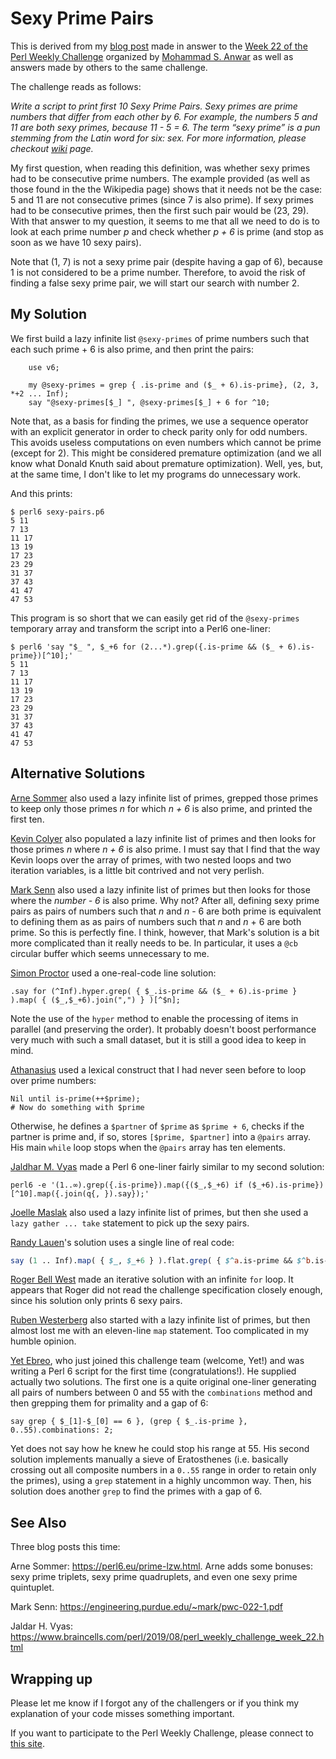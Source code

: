 # Sexy Prime Pairs

This is derived from my [blog post](http://blogs.perl.org/users/laurent_r/2019/08/perl-weekly-challenge-22-sexy-prime-pairs-and-compression-algorithm.html) made in answer to the [Week 22 of the Perl Weekly Challenge](https://perlweeklychallenge.org/blog/perl-weekly-challenge-022/) organized by  <a href="http://blogs.perl.org/users/mohammad_s_anwar/">Mohammad S. Anwar</a> as well as answers made by others to the same challenge.

The challenge reads as follows:

*Write a script to print first 10 Sexy Prime Pairs. Sexy primes are prime numbers that differ from each other by 6. For example, the numbers 5 and 11 are both sexy primes, because 11 - 5 = 6. The term “sexy prime” is a pun stemming from the Latin word for six: sex. For more information, please checkout [wiki](https://en.wikipedia.org/wiki/Sexy_prime) page.*

My first question, when reading this definition, was whether sexy primes had to be consecutive prime numbers. The example provided (as well as those found in the the Wikipedia page) shows that it needs not be the case: 5 and 11 are not consecutive primes (since 7 is also prime). If sexy primes had to be consecutive primes, then the first such pair would be (23, 29). With that answer to my question, it seems to me that all we need to do is to look at each prime number *p* and check whether *p + 6* is prime (and stop as soon as we have 10 sexy pairs).

Note that (1, 7) is not a sexy prime pair (despite having a gap of 6), because 1 is not considered to be a prime number. Therefore, to avoid the risk of finding a false sexy prime pair, we will start our search with number 2.

## My Solution

We first build a lazy infinite list `@sexy-primes` of prime numbers such that each such prime + 6 is also prime, and then print the pairs:

``` Perl6
    use v6;

    my @sexy-primes = grep { .is-prime and ($_ + 6).is-prime}, (2, 3, *+2 ... Inf);
    say "@sexy-primes[$_] ", @sexy-primes[$_] + 6 for ^10;
```

Note that, as a basis for finding the primes, we use a sequence operator with an explicit generator in order to check parity only for odd numbers. This avoids useless computations on even numbers which cannot be prime (except for 2). This might be considered premature optimization (and we all know what Donald Knuth said about premature optimization). Well, yes, but, at the same time, I don't like to let my programs do unnecessary work.  

And this prints:

    $ perl6 sexy-pairs.p6
    5 11
    7 13
    11 17
    13 19
    17 23
    23 29
    31 37
    37 43
    41 47
    47 53

This program is so short that we can easily get rid of the `@sexy-primes` temporary array and transform the script into a Perl6 one-liner:

    $ perl6 'say "$_ ", $_+6 for (2...*).grep({.is-prime && ($_ + 6).is-prime})[^10];'
    5 11
    7 13
    11 17
    13 19
    17 23
    23 29
    31 37
    37 43
    41 47
    47 53

## Alternative Solutions

[Arne Sommer](https://github.com/manwar/perlweeklychallenge-club/blob/master/challenge-022/arne-sommer/perl6/ch-1.p6) also used a lazy infinite list of primes, grepped those primes to keep only those primes *n* for which *n + 6* is also prime, and printed the first ten.

[Kevin Colyer](https://github.com/manwar/perlweeklychallenge-club/blob/master/challenge-022/kevin-colyer/perl5/ch-1.pl) also populated a lazy infinite list of primes and then looks for those primes *n* where *n + 6* is also prime. I must say that I find that the way Kevin loops over the array of primes, with two nested loops and two iteration variables, is a little bit contrived and not very perlish.

[Mark Senn](https://github.com/manwar/perlweeklychallenge-club/blob/master/challenge-022/mark-senn/perl6/ch-1.p6) also used a lazy infinite list of primes but then looks for those where the *number - 6* is also prime. Why not? After all, defining sexy prime pairs as pairs of numbers such that *n* and *n* - 6 are both prime is equivalent to defining them as as pairs of numbers such that *n* and *n* + 6 are both prime. So this is perfectly fine. I think, however, that Mark's solution is a bit more complicated than it really needs to be. In particular, it uses a `@cb` circular buffer which seems unnecessary to me.

[Simon Proctor](https://github.com/manwar/perlweeklychallenge-club/blob/master/challenge-022/simon-proctor/perl6/ch-1.p6) used a one-real-code line solution:

```Perl6
.say for (^Inf).hyper.grep( { $_.is-prime && ($_ + 6).is-prime } ).map( { ($_,$_+6).join(",") } )[^$n];
```
Note the use of the `hyper` method to enable the processing of items in parallel (and preserving the order). It probably doesn't boost performance very much with such a small dataset, but it is still a good idea to keep in mind.

[Athanasius](https://github.com/manwar/perlweeklychallenge-club/blob/master/challenge-022/athanasius/perl6/ch-1.p6) used a lexical construct that I had never seen before to loop over prime numbers:
``` Perl6
Nil until is-prime(++$prime);    
# Now do something with $prime
```
Otherwise, he defines a `$partner` of `$prime` as `$prime + 6`, checks if the partner is prime and, if so, stores `[$prime, $partner]` into a `@pairs` array. His main `while` loop stops when the `@pairs` array has ten elements.

[Jaldhar M. Vyas](https://github.com/manwar/perlweeklychallenge-club/blob/master/challenge-022/jaldhar-h-vyas/perl6/ch-1.sh) made a Perl 6 one-liner fairly similar to my second solution:
``` Perl6
perl6 -e '(1..∞).grep({.is-prime}).map({($_,$_+6) if ($_+6).is-prime})[^10].map({.join(q{, }).say});'
```
[Joelle Maslak](https://github.com/manwar/perlweeklychallenge-club/blob/master/challenge-022/joelle-maslak/perl6/ch-1.p6) also used a lazy infinite list of primes, but then she used a `lazy gather ... take` statement to pick up the sexy pairs.

[Randy Lauen](https://github.com/manwar/perlweeklychallenge-club/blob/master/challenge-022/randy-lauen/perl6/ch-1.p6)'s solution uses a single line of real code:

``` Perl 6
say (1 .. Inf).map( { $_, $_+6 } ).flat.grep( { $^a.is-prime && $^b.is-prime } ).head(10).join("\n");
```
[Roger Bell West](https://github.com/manwar/perlweeklychallenge-club/blob/master/challenge-022/roger-bell-west/perl6/ch-1.p6) made an iterative solution with an infinite `for` loop. It appears that Roger did not read the challenge specification closely enough, since his solution only prints 6 sexy pairs.

[Ruben Westerberg](https://github.com/manwar/perlweeklychallenge-club/blob/master/challenge-022/ruben-westerberg/perl6/ch-1.p6) also started with a lazy infinite list of primes, but then almost lost me with an eleven-line `map` statement. Too complicated in my humble opinion.

[Yet Ebreo](https://github.com/manwar/perlweeklychallenge-club/blob/master/challenge-022/yet-ebreo/perl6/ch-1.p6), who just joined this challenge team (welcome, Yet!) and was writing a Perl 6 script for the first time (congratulations!). He supplied actually two solutions. The first one is a quite original one-liner generating all pairs of numbers between 0 and 55 with the `combinations` method and then grepping them for primality and a gap of 6:

``` Perl6
say grep { $_[1]-$_[0] == 6 }, (grep { $_.is-prime }, 0..55).combinations: 2;
```
Yet does not say how he knew he could stop his range at 55. His second solution implements manually a sieve of Eratosthenes (i.e. basically crossing out all composite numbers in a `0..55` range in order to retain only the primes), using a `grep` statement in a highly uncommon way. Then, his solution does another `grep` to find the primes with a gap of 6.

## See Also

Three blog posts this time:

Arne Sommer: https://perl6.eu/prime-lzw.html. Arne adds some bonuses: sexy prime triplets, sexy prime quadruplets, and even one sexy prime quintuplet.

Mark Senn: https://engineering.purdue.edu/~mark/pwc-022-1.pdf

Jaldar H. Vyas: https://www.braincells.com/perl/2019/08/perl_weekly_challenge_week_22.html


## Wrapping up

Please let me know if I forgot any of the challengers or if you think my explanation of your code misses something important.

If you want to participate to the Perl Weekly Challenge, please connect to [this site](https://perlweeklychallenge.org/).


